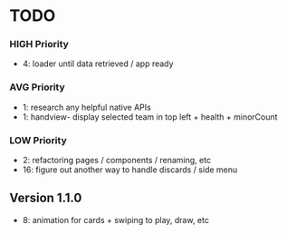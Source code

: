 # TODO


### HIGH Priority
- 4: loader until data retrieved / app ready

### AVG Priority
- 1: research any helpful native APIs
- 1: handview- display selected team in top left + health + minorCount

### LOW Priority
- 2: refactoring pages / components / renaming, etc
- 16: figure out another way to handle discards / side menu



## Version 1.1.0 
- 8: animation for cards + swiping to play, draw, etc